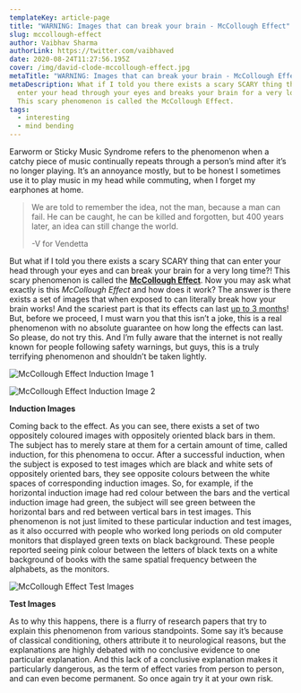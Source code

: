 ```yaml
---
templateKey: article-page
title: "WARNING: Images that can break your brain - McCollough Effect"
slug: mccollough-effect
author: Vaibhav Sharma
authorLink: https://twitter.com/vaibhaved
date: 2020-08-24T11:27:56.195Z
cover: /img/david-clode-mccollough-effect.jpg
metaTitle: "WARNING: Images that can break your brain - McCollough Effect"
metaDescription: What if I told you there exists a scary SCARY thing that can
  enter your head through your eyes and breaks your brain for a very long time?!
  This scary phenomenon is called the McCollough Effect.
tags:
  - interesting
  - mind bending
---
```

Earworm or Sticky Music Syndrome refers to the phenomenon when a catchy piece of music continually repeats through a person’s mind after it’s no longer playing. It’s an annoyance mostly, but to be honest I sometimes use it to play music in my head while commuting, when I forget my earphones at home.

> We are told to remember the idea, not the man, because a man can fail. He can be caught, he can be killed and forgotten, but 400 years later, an idea can still change the world.
>
> \-V for Vendetta

But what if I told you there exists a scary SCARY thing that can enter your head through your eyes and can break your brain for a very long time?! This scary phenomenon is called the **[McCollough Effect](http://people.brandeis.edu/~sekuler/SensoryProcessesMaterial/McColloughArticle1965.pdf)**. Now you may ask what exactly is this *McCollough Effect* and how does it work? The answer is there exists a set of images that when exposed to can literally break how your brain works! And the scariest part is that its effects can last [up to 3 months](https://doi.apa.org/doiLanding?doi=10.1037%2F0096-1523.1.4.323)! But, before we proceed, I must warn you that this isn’t a joke, this is a real phenomenon with no absolute guarantee on how long the effects can last. So please, do not try this. And I’m fully aware that the internet is not really known for people following safety warnings, but guys, this is a truly terrifying phenomenon and shouldn’t be taken lightly.

![McCollough Effect Induction Image 1](https://lh4.googleusercontent.com/CF-fJB0SgfchuR74WPP8VovaPbhLyYNbSoNg9yR1tW7UiM_JzkcOlI6Cl9PK7mQos1VHYrNuZc-VuBVLtwXPvMcbHNFxhQ72o2F6nOcdhE7QlxlU5_UBpBXDuwNrt08_8wq6M7UL "McCollough Effect Induction Image 1")

![McCollough Effect Induction Image 2](https://lh6.googleusercontent.com/rcLWHB5AXVvOZBcg0huINYaVGT5vqEu4Oy4RZNf4EGCq3iGAjWsD87fgsvfafwyaOd7tvl07m1UkKIta6W0nhzemPWO8T_cfSlHB7qPhCZ7MTVaapKcDQ_wAXoXMzod6GDwrmLIe "McCollough Effect Induction Image 2")

**Induction Images**

Coming back to the effect. As you can see, there exists a set of two oppositely coloured images with oppositely oriented black bars in them. The subject has to merely stare at them for a certain amount of time, called induction, for this phenomena to occur. After a successful induction, when the subject is exposed to test images which are black and white sets of oppositely oriented bars, they see opposite colours between the white spaces of corresponding induction images. So, for example, if the horizontal induction image had red colour between the bars and the vertical induction image had green, the subject will see green between the horizontal bars and red between vertical bars in test images. This phenomenon is not just limited to these particular induction and test images, as it also occurred with people who worked long periods on old computer monitors that displayed green texts on black background. These people reported seeing pink colour between the letters of black texts on a white background of books with the same spatial frequency between the alphabets, as the monitors.

![McCollough Effect Test Images](https://lh3.googleusercontent.com/6_oEQb67vihz0NNHl1tOwcVDLDarfDpC8lLFuuVCa7fjBgGtH-bHVKDkWHLZjTPpgEuiG9U85kz9HS9cy29FEcAmuYXk1xfnFdXyK9C21OclNkXLgqFzQgffu6JHODC_tyZEJZr7 "McCollough Effect Test Images")

**Test Images**

As to why this happens, there is a flurry of research papers that try to explain this phenomenon from various standpoints. Some say it’s because of classical conditioning, others attribute it to neurological reasons, but the explanations are highly debated with no conclusive evidence to one particular explanation. And this lack of a conclusive explanation makes it particularly dangerous, as the term of effect varies from person to person, and can even become permanent. So once again try it at your own risk.
